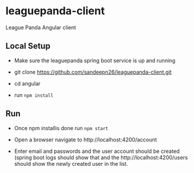 # leaguepanda-client
League Panda Angular client

## Local Setup
- Make sure the leaguepanda spring boot service is up and running

- git clone https://github.com/sandeepn26/leaguepanda-client.git

- cd angular

- run `npm install`

## Run

- Once npm installis done run `npm start`

- Open a browser navigate to http://localhost:4200/account

- Enter email and passwords and the user account should be created (spring boot logs should show that and the http://localhost:4200/users should show the newly created user in the list.


